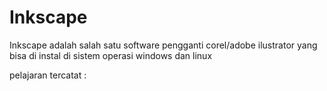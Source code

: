 # Inkscape

Inkscape adalah salah satu software pengganti corel/adobe ilustrator yang bisa di instal di sistem operasi windows dan linux

pelajaran tercatat :
